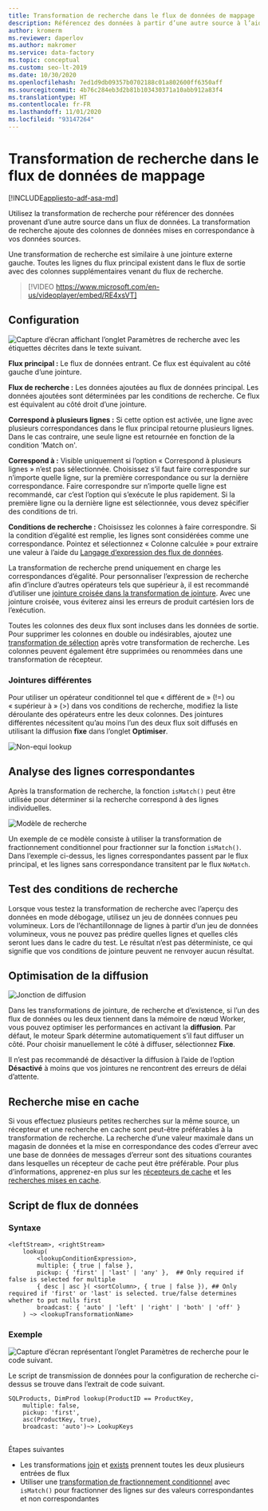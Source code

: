 ```yaml
---
title: Transformation de recherche dans le flux de données de mappage
description: Référencez des données à partir d’une autre source à l’aide de la transformation de recherche dans le flux de données de mappage.
author: kromerm
ms.reviewer: daperlov
ms.author: makromer
ms.service: data-factory
ms.topic: conceptual
ms.custom: seo-lt-2019
ms.date: 10/30/2020
ms.openlocfilehash: 7ed1d9db09357b0702188c01a802600ff6350aff
ms.sourcegitcommit: 4b76c284eb3d2b81b103430371a10abb912a83f4
ms.translationtype: HT
ms.contentlocale: fr-FR
ms.lasthandoff: 11/01/2020
ms.locfileid: "93147264"
---
```

# <a name="lookup-transformation-in-mapping-data-flow"></a>Transformation de recherche dans le flux de données de mappage

[!INCLUDE[appliesto-adf-asa-md](includes/appliesto-adf-asa-md.md)]

Utilisez la transformation de recherche pour référencer des données provenant d’une autre source dans un flux de données. La transformation de recherche ajoute des colonnes de données mises en correspondance à vos données sources.

Une transformation de recherche est similaire à une jointure externe gauche. Toutes les lignes du flux principal existent dans le flux de sortie avec des colonnes supplémentaires venant du flux de recherche.

> [!VIDEO https://www.microsoft.com/en-us/videoplayer/embed/RE4xsVT]

## <a name="configuration"></a>Configuration

![Capture d’écran affichant l’onglet Paramètres de recherche avec les étiquettes décrites dans le texte suivant.](media/data-flow/lookup1.png "Recherche")

**Flux principal :** Le flux de données entrant. Ce flux est équivalent au côté gauche d’une jointure.

**Flux de recherche :** Les données ajoutées au flux de données principal. Les données ajoutées sont déterminées par les conditions de recherche. Ce flux est équivalent au côté droit d’une jointure.

**Correspond à plusieurs lignes :** Si cette option est activée, une ligne avec plusieurs correspondances dans le flux principal retourne plusieurs lignes. Dans le cas contraire, une seule ligne est retournée en fonction de la condition ’Match on'.

**Correspond à :** Visible uniquement si l’option « Correspond à plusieurs lignes » n’est pas sélectionnée. Choisissez s’il faut faire correspondre sur n’importe quelle ligne, sur la première correspondance ou sur la dernière correspondance. Faire correspondre sur n’importe quelle ligne est recommandé, car c’est l’option qui s’exécute le plus rapidement. Si la première ligne ou la dernière ligne est sélectionnée, vous devez spécifier des conditions de tri.

**Conditions de recherche :** Choisissez les colonnes à faire correspondre. Si la condition d’égalité est remplie, les lignes sont considérées comme une correspondance. Pointez et sélectionnez « Colonne calculée » pour extraire une valeur à l’aide du [Langage d’expression des flux de données](data-flow-expression-functions.md).

La transformation de recherche prend uniquement en charge les correspondances d’égalité. Pour personnaliser l’expression de recherche afin d’inclure d’autres opérateurs tels que supérieur à, il est recommandé d’utiliser une [jointure croisée dans la transformation de jointure](data-flow-join.md#custom-cross-join). Avec une jointure croisée, vous éviterez ainsi les erreurs de produit cartésien lors de l’exécution.

Toutes les colonnes des deux flux sont incluses dans les données de sortie. Pour supprimer les colonnes en double ou indésirables, ajoutez une [transformation de sélection](data-flow-select.md) après votre transformation de recherche. Les colonnes peuvent également être supprimées ou renommées dans une transformation de récepteur.

### <a name="non-equi-joins"></a>Jointures différentes

Pour utiliser un opérateur conditionnel tel que « différent de » (!=) ou « supérieur à » (>) dans vos conditions de recherche, modifiez la liste déroulante des opérateurs entre les deux colonnes. Des jointures différentes nécessitent qu’au moins l’un des deux flux soit diffusés en utilisant la diffusion **fixe** dans l’onglet **Optimiser**.

![Non-equi lookup](media/data-flow/non-equi-lookup.png "Recherche de différence")

## <a name="analyzing-matched-rows"></a>Analyse des lignes correspondantes

Après la transformation de recherche, la fonction `isMatch()` peut être utilisée pour déterminer si la recherche correspond à des lignes individuelles.

![Modèle de recherche](media/data-flow/lookup111.png "Modèle de recherche")

Un exemple de ce modèle consiste à utiliser la transformation de fractionnement conditionnel pour fractionner sur la fonction `isMatch()`. Dans l’exemple ci-dessus, les lignes correspondantes passent par le flux principal, et les lignes sans correspondance transitent par le flux ```NoMatch```.

## <a name="testing-lookup-conditions"></a>Test des conditions de recherche

Lorsque vous testez la transformation de recherche avec l’aperçu des données en mode débogage, utilisez un jeu de données connues peu volumineux. Lors de l’échantillonnage de lignes à partir d’un jeu de données volumineux, vous ne pouvez pas prédire quelles lignes et quelles clés seront lues dans le cadre du test. Le résultat n’est pas déterministe, ce qui signifie que vos conditions de jointure peuvent ne renvoyer aucun résultat.

## <a name="broadcast-optimization"></a>Optimisation de la diffusion

![Jonction de diffusion](media/data-flow/broadcast.png "Jonction de diffusion")

Dans les transformations de jointure, de recherche et d’existence, si l’un des flux de données ou les deux tiennent dans la mémoire de nœud Worker, vous pouvez optimiser les performances en activant la **diffusion**. Par défaut, le moteur Spark détermine automatiquement s’il faut diffuser un côté. Pour choisir manuellement le côté à diffuser, sélectionnez **Fixe**.

Il n’est pas recommandé de désactiver la diffusion à l’aide de l’option **Désactivé** à moins que vos jointures ne rencontrent des erreurs de délai d’attente.

## <a name="cached-lookup"></a>Recherche mise en cache

Si vous effectuez plusieurs petites recherches sur la même source, un récepteur et une recherche en cache sont peut-être préférables à la transformation de recherche. La recherche d’une valeur maximale dans un magasin de données et la mise en correspondance des codes d’erreur avec une base de données de messages d’erreur sont des situations courantes dans lesquelles un récepteur de cache peut être préférable. Pour plus d’informations, apprenez-en plus sur les [récepteurs de cache](data-flow-sink.md#cache-sink) et les [recherches mises en cache](concepts-data-flow-expression-builder.md#cached-lookup).

## <a name="data-flow-script"></a>Script de flux de données

### <a name="syntax"></a>Syntaxe

```
<leftStream>, <rightStream>
    lookup(
        <lookupConditionExpression>,
        multiple: { true | false },
        pickup: { 'first' | 'last' | 'any' },  ## Only required if false is selected for multiple
        { desc | asc }( <sortColumn>, { true | false }), ## Only required if 'first' or 'last' is selected. true/false determines whether to put nulls first
        broadcast: { 'auto' | 'left' | 'right' | 'both' | 'off' }
    ) ~> <lookupTransformationName>
```
### <a name="example"></a>Exemple

![Capture d’écran représentant l’onglet Paramètres de recherche pour le code suivant.](media/data-flow/lookup-dsl-example.png "Recherche")

Le script de transmission de données pour la configuration de recherche ci-dessus se trouve dans l’extrait de code suivant.

```
SQLProducts, DimProd lookup(ProductID == ProductKey,
    multiple: false,
    pickup: 'first',
    asc(ProductKey, true),
    broadcast: 'auto')~> LookupKeys
```
## 
Étapes suivantes

* Les transformations [join](data-flow-join.md) et [exists](data-flow-exists.md) prennent toutes les deux plusieurs entrées de flux
* Utiliser une [transformation de fractionnement conditionnel](data-flow-conditional-split.md) avec ```isMatch()``` pour fractionner des lignes sur des valeurs correspondantes et non correspondantes
